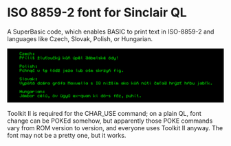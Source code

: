 # ISO 8859-2 font for Sinclair QL

A SuperBasic code, which enables BASIC to print text in ISO-8859-2 and languages like Czech, Slovak, Polish, or Hungarian.

![Example texts in CZ, SK, PL and HU](iso-8859-2-example.png)

Toolkit II is required for the CHAR_USE command; on a plain QL, font change can be POKEd somehow, but apparently those POKE commands vary from ROM version to version, and everyone uses Toolkit II anyway. The font may not be a pretty one, but it works.
